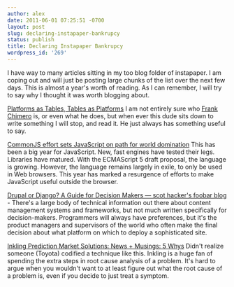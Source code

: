 ```yaml
---
author: alex
date: 2011-06-01 07:25:51 -0700
layout: post
slug: declaring-instapaper-bankrupcy
status: publish
title: Declaring Instapaper Bankrupcy
wordpress_id: '269'
---
```


I have way to many articles sitting in my too blog folder of instapaper.
I am coping out and will just be posting large chunks of the list over
the next few days. This is almost a year's worth of reading. As I can
remember, I will try to say why I thought it was worth blogging about.

[Platforms as Tables, Tables as
Platforms](http://blog.frankchimero.com/post/380333137/platforms-as-tables-tables-as-platforms)
I am not entirely sure who [Frank Chimero](http://www.frankchimero.com/) is, or even what he does, but when ever this dude sits down to write something I will stop, and read it. He just always has something useful to say.

[CommonJS effort sets JavaScript on path for world
domination](http://arstechnica.com/web/news/2009/12/commonjs-effort-sets-javascript-on-path-for-world-domination.ars)
This has been a big year for JavaScript. New, fast engines have tested
their legs. Libraries have matured. With the ECMAScript 5 draft
proposal, the language is growing. However, the language remains largely
in exile, to only be used in Web browsers. This year has marked a
resurgence of efforts to make JavaScript useful outside the browser.

[Drupal or Django? A Guide for Decision Makers — scot hacker's foobar
blog](http://birdhouse.org/blog/2009/11/11/drupal-or-django/) - There's a
large body of technical information out there about content management
systems and frameworks, but not much written specifically for
decision-makers. Programmers will always have preferences, but it's the
product managers and supervisors of the world who often make the final
decision about what platform on which to deploy a sophisticated site.

[Inkling Prediction Market Solutions: News + Musings: 5
Whys](http://blog.inklingmarkets.com/2009/11/5-whys.html)
Didn't realize someone (Toyota) codified a technique like this. Inkling is a
huge fan of spending the extra steps in root cause analysis of a
problem. It's hard to argue when you wouldn't want to at least figure
out what the root cause of a problem is, even if you decide to just
treat a symptom.
